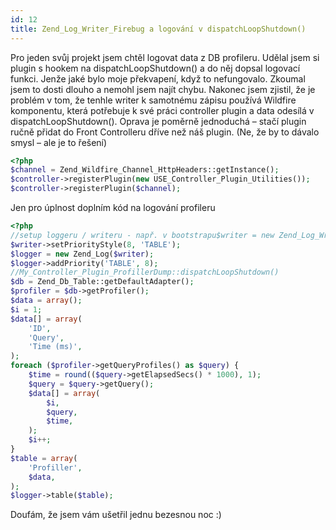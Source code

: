 ```yaml
---
id: 12
title: Zend_Log_Writer_Firebug a logování v dispatchLoopShutdown()
---
```


Pro jeden svůj projekt jsem chtěl logovat data z DB profileru. Udělal jsem si plugin s hookem na dispatchLoopShut­down() a do něj dopsal logovací funkci. Jenže jaké bylo moje překvapení, když to nefungovalo. Zkoumal jsem to dosti dlouho a nemohl jsem najít chybu.
Nakonec jsem zjistil, že je problém v tom, že tenhle writer k samotnému zápisu používá Wildfire komponentu, která potřebuje k své práci controller plugin a data odesílá v dispatchLoop­Shutdown(). Oprava je poměrně jednoduchá – stačí plugin ručně přidat do Front Controlleru dříve než náš plugin. (Ne, že by to dávalo smysl – ale je to řešení) 

```php
<?php
$channel = Zend_Wildfire_Channel_HttpHeaders::getInstance();
$controller->registerPlugin(new USE_Controller_Plugin_Utilities());
$controller->registerPlugin($channel);
```

Jen pro úplnost doplním kód na logování profileru

```php
<?php
//setup loggeru / writeru - např. v bootstrapu$writer = new Zend_Log_Writer_Firebug();
$writer->setPriorityStyle(8, 'TABLE');
$logger = new Zend_Log($writer);
$logger->addPriority('TABLE', 8);
//My_Controller_Plugin_ProfillerDump::dispatchLoopShutdown()
$db = Zend_Db_Table::getDefaultAdapter();
$profiler = $db->getProfiler();
$data = array();
$i = 1;
$data[] = array(
    'ID',
    'Query',
    'Time (ms)',
);
foreach ($profiler->getQueryProfiles() as $query) {
    $time = round(($query->getElapsedSecs() * 1000), 1);
    $query = $query->getQuery();
    $data[] = array(
        $i,
        $query,
        $time,
    );
    $i++;
}
$table = array(
    'Profiller',
    $data,
);
$logger->table($table);
```
Doufám, že jsem vám ušetřil jednu bezesnou noc :) 
